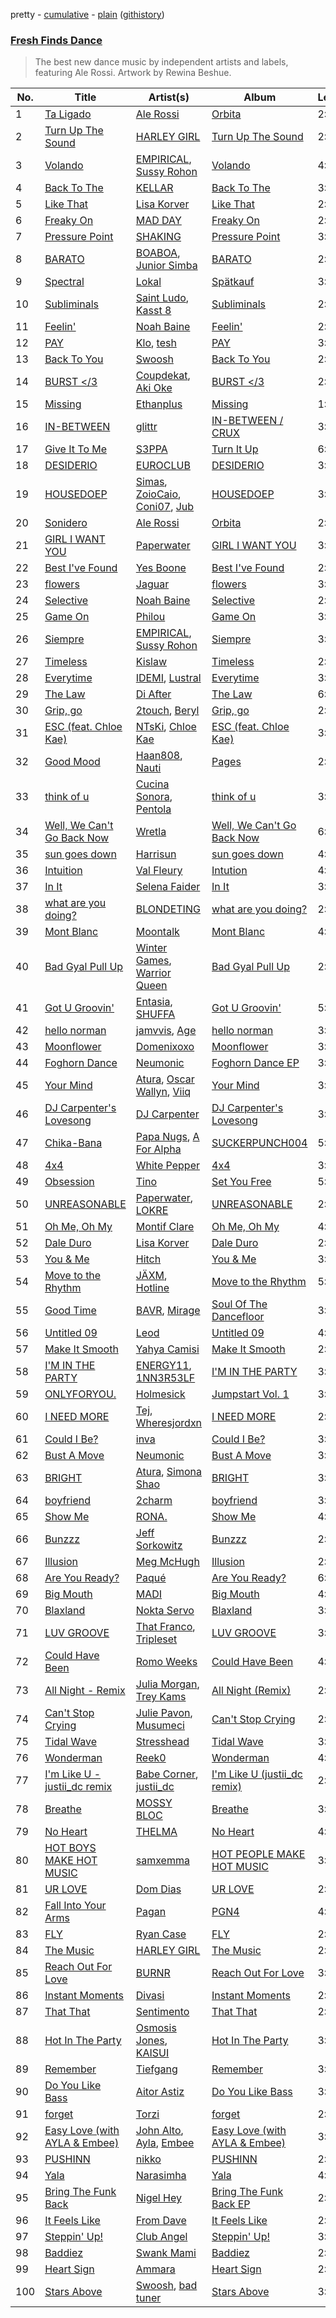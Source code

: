 pretty - [cumulative](/playlists/cumulative/Fresh%20Finds%20Dance.md) - [plain](/playlists/plain/37i9dQZF1DX6bBjHfdRnza) ([githistory](https://github.githistory.xyz/vitokorn/spotify-playlist-archive/blob/master/playlists/plain/37i9dQZF1DX6bBjHfdRnza))
### [Fresh Finds Dance](https://open.spotify.com/playlist/37i9dQZF1DX6bBjHfdRnza)

> The best new dance music by independent artists and labels, featuring Ale Rossi. Artwork by Rewina Beshue.

| No. | Title | Artist(s) | Album | Length |
|---|---|---|---|---|
| 1 | [Ta Ligado](https://open.spotify.com/track/0Df6ecmGShZcwkukAHIAbe) | [Ale Rossi](https://open.spotify.com/artist/6nmUky4CQGbC4CLsrKhovF) | [Orbita](https://open.spotify.com/album/5HnYvgThbYkmhWM2rA4tlV) | 2:04 |
| 2 | [Turn Up The Sound](https://open.spotify.com/track/0eaatwR4Y32JUFtaYn4nba) | [HARLEY GIRL](https://open.spotify.com/artist/6ldTQRA9rON2kgBPGyhNao) | [Turn Up The Sound](https://open.spotify.com/album/0zsIFbmGa0sA1UTBr9dI3w) | 2:44 |
| 3 | [Volando](https://open.spotify.com/track/4hvqWEaRbKVyr13kTO6Mcs) | [EMPIRICAL](https://open.spotify.com/artist/6Fwz6qIroABMAYlvwsltUY), [Sussy Rohon](https://open.spotify.com/artist/0ot2zaeLu90z1Dn0bbKQnd) | [Volando](https://open.spotify.com/album/7tcGzQdMzyFjQ0KkXwIMbH) | 4:01 |
| 4 | [Back To The](https://open.spotify.com/track/4gyABb1xA4dMRcTKxnAclX) | [KELLAR](https://open.spotify.com/artist/0XpEz6rMdny9FKQ7rqxbDz) | [Back To The](https://open.spotify.com/album/0rg1yNcnFkU413om1g7JWf) | 3:46 |
| 5 | [Like That](https://open.spotify.com/track/47xCPCjkwrQwHbCRCH7vJ2) | [Lisa Korver](https://open.spotify.com/artist/3erkoMXFF8JTY5PvwolFUH) | [Like That](https://open.spotify.com/album/4RlgVtya4UhnmGTHXK9Iz9) | 2:57 |
| 6 | [Freaky On](https://open.spotify.com/track/59RtdKvLJOMpruABUpUPUt) | [MAD DAY](https://open.spotify.com/artist/7JG77CHphAY01w2lKrvrTM) | [Freaky On](https://open.spotify.com/album/4FN2hGT5H0uwbCswHiZ4T4) | 2:38 |
| 7 | [Pressure Point](https://open.spotify.com/track/5XO4FrXgYsNF3FCLguAB6C) | [SHAKING](https://open.spotify.com/artist/5ymmrBnnRTW23bKo7Fpbx6) | [Pressure Point](https://open.spotify.com/album/6BRVXl68iVLOQWHRhTs5ar) | 3:35 |
| 8 | [BARATO](https://open.spotify.com/track/3iy4yl1YHHRlgZJbIKTnn0) | [BOABOA](https://open.spotify.com/artist/4mKUe5fXczBct2trum2q1o), [Junior Simba](https://open.spotify.com/artist/0Tr6RBtxQ5DzImZISTfSKn) | [BARATO](https://open.spotify.com/album/3k2jX8she6s2NzgpAKWMpT) | 2:29 |
| 9 | [Spectral](https://open.spotify.com/track/0aK1S8wLCbUhW5BEGjiegg) | [Lokal](https://open.spotify.com/artist/6xA7gLda7ySE6nczMcHw3C) | [Spätkauf](https://open.spotify.com/album/1ROtnR2ZOvisi4NgbwxUWH) | 3:01 |
| 10 | [Subliminals](https://open.spotify.com/track/2gyn0L8It5sc7Tw8eQlkFY) | [Saint Ludo](https://open.spotify.com/artist/3UBYL8t0DhD4uhJxF0FtGT), [Kasst 8](https://open.spotify.com/artist/1K0CrrXj2Zogdgsyc5GfLs) | [Subliminals](https://open.spotify.com/album/4h0UdEwMBtj7UmGE2RvLdX) | 2:34 |
| 11 | [Feelin'](https://open.spotify.com/track/6SCWMfaBpUTinM56P7wdLT) | [Noah Baine](https://open.spotify.com/artist/6b31ELclyhNhTZH2plrLYI) | [Feelin'](https://open.spotify.com/album/3j0QWF9ToxSDdBCH03Avgn) | 2:21 |
| 12 | [PAY](https://open.spotify.com/track/1q1k7Tyc3JfWhoeeTjJ6BB) | [Klo](https://open.spotify.com/artist/2QlABGwVVmqOu8SHMyyZMq), [tesh](https://open.spotify.com/artist/4bnUfGrlUSrYBRajJnAhDX) | [PAY](https://open.spotify.com/album/5FYHPnJriNF6CrK1sYh9i4) | 3:01 |
| 13 | [Back To You](https://open.spotify.com/track/2n73M8x5gTt51ZLWQ099GO) | [Swoosh](https://open.spotify.com/artist/2WCrtPixyggICoueTKsjjG) | [Back To You](https://open.spotify.com/album/1x33VlJuKSEfmkn954gzhV) | 2:56 |
| 14 | [BURST </3](https://open.spotify.com/track/6VKMHiuHSIoedYuBFtnqzV) | [Coupdekat](https://open.spotify.com/artist/7dkxCFHMMu1kwCdmCA15i0), [Aki Oke](https://open.spotify.com/artist/7d76hQbV3M2NOwec3e16bv) | [BURST </3](https://open.spotify.com/album/0THepoNq0zrYZA2OIbVjv7) | 2:47 |
| 15 | [Missing](https://open.spotify.com/track/5H2Y0X0FN3vMt4lRvdi5dJ) | [Ethanplus](https://open.spotify.com/artist/6BjkYyzfLLbbHn8SBpjh6s) | [Missing](https://open.spotify.com/album/63z2McWDqC8jLc2vFNZIBW) | 1:48 |
| 16 | [IN-BETWEEN](https://open.spotify.com/track/6uWeVvW11OizjkmqyyhO5K) | [glittr](https://open.spotify.com/artist/2a5e4bQS4bNov080O3zTFJ) | [IN-BETWEEN / CRUX](https://open.spotify.com/album/3cECphjE3eqfuOZ4FfwQka) | 3:51 |
| 17 | [Give It To Me](https://open.spotify.com/track/06SfMJI23CotYBB3d8R4Sa) | [S3PPA](https://open.spotify.com/artist/0sIB3PokRCqqllNuzZ38NO) | [Turn It Up](https://open.spotify.com/album/2e7Noh88nC8wcAENuEwJGH) | 6:13 |
| 18 | [DESIDERIO](https://open.spotify.com/track/5HCOROrwg6GYBhDG4BcKpO) | [EUROCLUB](https://open.spotify.com/artist/0O4Hy2bjefsM76Enm55XkR) | [DESIDERIO](https://open.spotify.com/album/5SybuNi2Sqdmu4fj7i3C6S) | 3:11 |
| 19 | [HOUSEDOEP](https://open.spotify.com/track/6KaJpDKjeKdsmTi0Ou9p4T) | [Simas](https://open.spotify.com/artist/6oSvQR9kDo5qO1BNGQ4PeS), [ZoioCaio](https://open.spotify.com/artist/0KG8fmYtkAo5eIfrteO066), [Coni07](https://open.spotify.com/artist/4IpJx49LIfccInesIGn19s), [Jub](https://open.spotify.com/artist/7Fsrzvp6wVxQQ5yCUuFFJT) | [HOUSEDOEP](https://open.spotify.com/album/2pv5tTv8AzKKL4FKstkeE7) | 3:17 |
| 20 | [Sonidero](https://open.spotify.com/track/6isTmPPYrPkNmeqKydQm5k) | [Ale Rossi](https://open.spotify.com/artist/6nmUky4CQGbC4CLsrKhovF) | [Orbita](https://open.spotify.com/album/5HnYvgThbYkmhWM2rA4tlV) | 2:30 |
| 21 | [GIRL I WANT YOU](https://open.spotify.com/track/5ocaIFjQEcuZni3guyHoHl) | [Paperwater](https://open.spotify.com/artist/4enJurkJhWYJxokouQ02ky) | [GIRL I WANT YOU](https://open.spotify.com/album/7i4Kb4tSmsvXWTM399KKct) | 3:31 |
| 22 | [Best I've Found](https://open.spotify.com/track/0aTBWw56m2qpmy0WdEdjZq) | [Yes Boone](https://open.spotify.com/artist/38AjHGnP1jV6bCn2fnx4F5) | [Best I've Found](https://open.spotify.com/album/0ahn66Llwp3h9JVXoNaT9k) | 2:51 |
| 23 | [flowers](https://open.spotify.com/track/0hzGVIvqQw6BwjORJzxF4U) | [Jaguar](https://open.spotify.com/artist/00Yp7ztleUYQsQ3wtcEf5X) | [flowers](https://open.spotify.com/album/1ODyATZy7gpfEO6zUJ2cr5) | 3:37 |
| 24 | [Selective](https://open.spotify.com/track/5gjvHPLmOC2JMtSpountpV) | [Noah Baine](https://open.spotify.com/artist/6b31ELclyhNhTZH2plrLYI) | [Selective](https://open.spotify.com/album/4RiqKfbxSn56Ra4n84rcT3) | 2:52 |
| 25 | [Game On](https://open.spotify.com/track/0gVwlH3YS479uWeVjyyAPX) | [Philou](https://open.spotify.com/artist/5y8cGytbXiCh4DiUk3e3Td) | [Game On](https://open.spotify.com/album/6XCMnoyoP2PIvv5xc6v4Wy) | 3:23 |
| 26 | [Siempre](https://open.spotify.com/track/2C5sSr1swnH7cAfDouyMsY) | [EMPIRICAL](https://open.spotify.com/artist/6Fwz6qIroABMAYlvwsltUY), [Sussy Rohon](https://open.spotify.com/artist/0ot2zaeLu90z1Dn0bbKQnd) | [Siempre](https://open.spotify.com/album/3wa0JC6aO3yxgdajNvZQVe) | 3:25 |
| 27 | [Timeless](https://open.spotify.com/track/26oeUzITZWkDBFEwHyLAtx) | [Kislaw](https://open.spotify.com/artist/3TyDnNCINpwLxJiRbT6uuh) | [Timeless](https://open.spotify.com/album/3Bee6iyio3FUHeFSl063ba) | 2:17 |
| 28 | [Everytime](https://open.spotify.com/track/5uaHSOou5ernQBKhfVse1f) | [IDEMI](https://open.spotify.com/artist/09OK5GXLbMSjg8lOb4wRVT), [Lustral](https://open.spotify.com/artist/0dkFacPMrWkrQzjjhcMHb7) | [Everytime](https://open.spotify.com/album/3mSHcMzJwojPzTVubh9MuN) | 3:25 |
| 29 | [The Law](https://open.spotify.com/track/5VhwhoqktR59IBmUugU29U) | [Di After](https://open.spotify.com/artist/1HoIis0nxJ6mEsw2u3sCLL) | [The Law](https://open.spotify.com/album/2lx8gSRGKwsjS5KqOotZDy) | 6:03 |
| 30 | [Grip, go](https://open.spotify.com/track/4EA8a9XCQ9H29zmthqEkGD) | [2touch](https://open.spotify.com/artist/2RikPlsCIooWbVXeFikhcq), [Beryl](https://open.spotify.com/artist/6BSlVdBcQTPh8txkqgad0n) | [Grip, go](https://open.spotify.com/album/4W3fNFVgxfmWo35zrlc3rD) | 2:31 |
| 31 | [ESC (feat. Chloe Kae)](https://open.spotify.com/track/1rz1A27Zkto9ko6IoFBHLl) | [NTsKi](https://open.spotify.com/artist/3eLVeLajDwJ1eFA1MTuiD9), [Chloe Kae](https://open.spotify.com/artist/0bXv4FgcOUyK12k0hgxRkK) | [ESC (feat. Chloe Kae)](https://open.spotify.com/album/1fQXou210mB8FLvWhxFfgF) | 3:05 |
| 32 | [Good Mood](https://open.spotify.com/track/0kJDUEsUoy6QQxCcPhFHSH) | [Haan808](https://open.spotify.com/artist/2U2nFrNjt12PcCll8cuAzj), [Nauti](https://open.spotify.com/artist/092KdpZjWD8zs3asgQSwqQ) | [Pages](https://open.spotify.com/album/7e2nvVCOcPQLrGAWNxA38i) | 2:03 |
| 33 | [think of u](https://open.spotify.com/track/17OMPDF9H2XINaE0VCOgRv) | [Cucina Sonora](https://open.spotify.com/artist/0t4vNX1iyHzmASWTnsYzES), [Pentola](https://open.spotify.com/artist/3K4rEZFW6Y93pEXaOtlSJM) | [think of u](https://open.spotify.com/album/7pW8TU3ndfj72rejZDjbpB) | 3:58 |
| 34 | [Well, We Can't Go Back Now](https://open.spotify.com/track/3TKelAeks16VAqc9CIoUBk) | [Wretla](https://open.spotify.com/artist/4splnNqhQXs88TtHWR0fbw) | [Well, We Can't Go Back Now](https://open.spotify.com/album/22F1qfwQ9zCsXv1cNJZwNG) | 6:57 |
| 35 | [sun goes down](https://open.spotify.com/track/76iteZu1B7W4lEJ0sbnnvg) | [Harrisun](https://open.spotify.com/artist/7Fs3Yj5hp3rvtj9JSXYiSa) | [sun goes down](https://open.spotify.com/album/3AUNAc5h3Zbq8bYkodNCXg) | 4:03 |
| 36 | [Intuition](https://open.spotify.com/track/47mWy4dALNqURPpO5qHpwZ) | [Val Fleury](https://open.spotify.com/artist/2Ql2PvnHtaP4FL8nI13mSv) | [Intution](https://open.spotify.com/album/7cOuh3Ld2qjkt4BZPHPgcA) | 4:13 |
| 37 | [In It](https://open.spotify.com/track/6doi1FwFmq4eroLXAM4TyO) | [Selena Faider](https://open.spotify.com/artist/7ewdymCL6FW9BNPFXFuNgd) | [In It](https://open.spotify.com/album/0tywyauEJceUMimBQfTe7w) | 3:10 |
| 38 | [what are you doing?](https://open.spotify.com/track/5Wj0NlnV4IOWmACK99Inei) | [BLONDETING](https://open.spotify.com/artist/5tOtqDwpHljDsBGKASlPk2) | [what are you doing?](https://open.spotify.com/album/2ZhKAK6ofnvfpNa78PSqG6) | 2:45 |
| 39 | [Mont Blanc](https://open.spotify.com/track/1jG2w4SGRqzC4wQKlN3D7q) | [Moontalk](https://open.spotify.com/artist/4UFhlgDCipgC1LdbaJgIgN) | [Mont Blanc](https://open.spotify.com/album/5vxKpurDpHTvadVYHBS6J8) | 4:35 |
| 40 | [Bad Gyal Pull Up](https://open.spotify.com/track/03rm5p66bstB5bbxBLyb66) | [Winter Games](https://open.spotify.com/artist/5u2M5ChnbQM5tLU09YaGj0), [Warrior Queen](https://open.spotify.com/artist/6MGlEnPgJhFkC8P8DdKtsT) | [Bad Gyal Pull Up](https://open.spotify.com/album/0Kj7oC8F56duHVR8bYmpWK) | 2:48 |
| 41 | [Got U Groovin'](https://open.spotify.com/track/2RTUV2sGoRUpW5PFCJp6k8) | [Entasia](https://open.spotify.com/artist/4hhSH03TjHXI2OcnRzBDll), [SHUFFA](https://open.spotify.com/artist/3tosID3SunySdhOUdzmO8E) | [Got U Groovin'](https://open.spotify.com/album/4p9zLeBp6cmfVKNmeunjpG) | 5:04 |
| 42 | [hello norman](https://open.spotify.com/track/5pjO1Exg0Mqh97WbU4AuFU) | [jamvvis](https://open.spotify.com/artist/52FnK9izQFuAZi3qURGbqF), [Age](https://open.spotify.com/artist/6Vqq4Ip81Jbc5mVDWFMIZ8) | [hello norman](https://open.spotify.com/album/2jzWpAKCC0ResBzNRkdkvp) | 3:25 |
| 43 | [Moonflower](https://open.spotify.com/track/2Xb4UPdVTFBVKh2jVf9nBs) | [Domenixoxo](https://open.spotify.com/artist/6UXPscFV0GdrRtVzOjXmBk) | [Moonflower](https://open.spotify.com/album/7nhWmGUUIMDyX6ykQBebiM) | 3:39 |
| 44 | [Foghorn Dance](https://open.spotify.com/track/5BOAsW3gREQNn9KQFLxziL) | [Neumonic](https://open.spotify.com/artist/2vmS0sFSxIZccEf510Xb52) | [Foghorn Dance EP](https://open.spotify.com/album/3g1mOQ1vSHjudyy9HKmwof) | 3:21 |
| 45 | [Your Mind](https://open.spotify.com/track/2crEwjCQ4DMwvKEjIDslkj) | [Atura](https://open.spotify.com/artist/5nn0cIrXfm1pZ7jKFFexei), [Oscar Wallyn](https://open.spotify.com/artist/7J0KMSIGpJYscqTGc6L1oN), [Viiq](https://open.spotify.com/artist/4hHvJgsm5erOOP97SBJ8uQ) | [Your Mind](https://open.spotify.com/album/2n8p61Ro0BVU2wCOTAhg6D) | 3:02 |
| 46 | [DJ Carpenter's Lovesong](https://open.spotify.com/track/7a78wGtjGBzcQJ49hKPn5E) | [DJ Carpenter](https://open.spotify.com/artist/3HT9KuqyBAFyWgw4xMLPUi) | [DJ Carpenter's Lovesong](https://open.spotify.com/album/14x8YWiS5PFCtitIVLih1V) | 3:01 |
| 47 | [Chika-Bana](https://open.spotify.com/track/1sv37d2ShkD7RaLlAC73VB) | [Papa Nugs](https://open.spotify.com/artist/03ByonbL0ZBHM7vZ8WxbFP), [A For Alpha](https://open.spotify.com/artist/5BwxKBVu2V7EimSiegDjBx) | [SUCKERPUNCH004](https://open.spotify.com/album/4cfxbY1pBBWNDkdUhpbaG2) | 5:42 |
| 48 | [4x4](https://open.spotify.com/track/5U9ja4wixV4ba7PIWaRqeu) | [White Pepper](https://open.spotify.com/artist/5xI6IJZ7JY3kbapLmwUR1O) | [4x4](https://open.spotify.com/album/4gA6nwPTt9kkPPugPCntEs) | 3:22 |
| 49 | [Obsession](https://open.spotify.com/track/3SbxANZcLpkPSAm3PlTCig) | [Tino](https://open.spotify.com/artist/62yKrJJJxlMnRpn6cqcrQ3) | [Set You Free](https://open.spotify.com/album/7x7GOENq5FnOEi3dV3ljDT) | 5:39 |
| 50 | [UNREASONABLE](https://open.spotify.com/track/1Uafw9ZUeIQeXxxyC1d86p) | [Paperwater](https://open.spotify.com/artist/4enJurkJhWYJxokouQ02ky), [LOKRE](https://open.spotify.com/artist/5GZK6iJt7jRO73C3zH5sho) | [UNREASONABLE](https://open.spotify.com/album/7Gw6DkvRDhW1o25cMHxXyc) | 2:26 |
| 51 | [Oh Me, Oh My](https://open.spotify.com/track/5hvplwFZfcQ20IIPynk7Ms) | [Montif Clare](https://open.spotify.com/artist/2TyHfxBEk4Qb82XYZD4lHd) | [Oh Me, Oh My](https://open.spotify.com/album/3wmYfxvHJYb8FosKSL4Vkq) | 4:49 |
| 52 | [Dale Duro](https://open.spotify.com/track/7LnEMKpabO0Ju8PEUD4vNu) | [Lisa Korver](https://open.spotify.com/artist/3erkoMXFF8JTY5PvwolFUH) | [Dale Duro](https://open.spotify.com/album/7L5xGuL7Qd65NL8kCXqifB) | 2:47 |
| 53 | [You & Me](https://open.spotify.com/track/44U8coblvssDK0S4u3ExWD) | [Hitch](https://open.spotify.com/artist/0EqZqTzwUy9Sgm7yFIllLo) | [You & Me](https://open.spotify.com/album/5Uq20eQXYt6RktqeeBpl9U) | 3:39 |
| 54 | [Move to the Rhythm](https://open.spotify.com/track/57zh4F0JICjUlJ4cNZFtiZ) | [JÄXM](https://open.spotify.com/artist/5tpzvfeODPvodc7W9VHAld), [Hotline](https://open.spotify.com/artist/00OrozdSzquB7OcrbAb1bX) | [Move to the Rhythm](https://open.spotify.com/album/3u4GJmmIJseQF85vFAQIgW) | 5:17 |
| 55 | [Good Time](https://open.spotify.com/track/1luD5JSJyGUCAUDSgiYCeD) | [BAVR](https://open.spotify.com/artist/2GKky4NWDiyQGNfg0AWV0m), [Mirage](https://open.spotify.com/artist/1t7EIjSsW1qmSwU3d10Aiy) | [Soul Of The Dancefloor](https://open.spotify.com/album/5qYZVGIYgfowGmLKkKeCaB) | 3:36 |
| 56 | [Untitled 09](https://open.spotify.com/track/0O14Ra2GkM79GbdinI1oM8) | [Leod](https://open.spotify.com/artist/60s9PC0pLdn1j1fz6PjUT1) | [Untitled 09](https://open.spotify.com/album/6aF7al4Fb7Ev1FVTNkogQN) | 4:44 |
| 57 | [Make It Smooth](https://open.spotify.com/track/4w4ygS1EdfMaGlrOA5V9oe) | [Yahya Camisi](https://open.spotify.com/artist/3JLcEVfbsIugGk2rbgZX5e) | [Make It Smooth](https://open.spotify.com/album/3PoVaZGdrIIo39i7EQF36Q) | 2:42 |
| 58 | [I'M IN THE PARTY](https://open.spotify.com/track/21pN20UXz8BojFYS4zDThl) | [ENERGY11](https://open.spotify.com/artist/2vyP9Rp235NU2fZQmwOMQv), [1NN3R53LF](https://open.spotify.com/artist/2AWI5hYBOw1MYWjWxEHfsM) | [I'M IN THE PARTY](https://open.spotify.com/album/7ETfoVUCpWfyQYPFuLek4G) | 3:22 |
| 59 | [ONLYFORYOU.](https://open.spotify.com/track/1kRN7taOaUs5iCEux1ISHp) | [Holmesick](https://open.spotify.com/artist/4En4BomBCqFZvogPLcyT7v) | [Jumpstart Vol. 1](https://open.spotify.com/album/6NUY3XaJ5mxPeo4oAAATmk) | 3:08 |
| 60 | [I NEED MORE](https://open.spotify.com/track/6WL5DPX3pQiUR9TDZ0q04n) | [Tej](https://open.spotify.com/artist/23wNcGsGxFCpKLs1KoLiHL), [Wheresjordxn](https://open.spotify.com/artist/2r4XZfb03IEdnTHkSxVGoA) | [I NEED MORE](https://open.spotify.com/album/2DzIMiQb5L59X7SWWgYB4U) | 2:11 |
| 61 | [Could I Be?](https://open.spotify.com/track/0irMYMMCmDx01xtqNs06Fa) | [inva](https://open.spotify.com/artist/5l4SP33aCi22EjaKx2YWRN) | [Could I Be?](https://open.spotify.com/album/6o51jDtWsIF8FkkyDJqn1l) | 3:42 |
| 62 | [Bust A Move](https://open.spotify.com/track/7kKtaIfh890yeYA8UvVhy1) | [Neumonic](https://open.spotify.com/artist/2vmS0sFSxIZccEf510Xb52) | [Bust A Move](https://open.spotify.com/album/1viJH9vjfnFrFK58zs1rYv) | 3:27 |
| 63 | [BRIGHT](https://open.spotify.com/track/2OS5TP13pmupiTtVzOgsD0) | [Atura](https://open.spotify.com/artist/5nn0cIrXfm1pZ7jKFFexei), [Simona Shao](https://open.spotify.com/artist/4iF8VQ9Avxe5RM3A4ddlvF) | [BRIGHT](https://open.spotify.com/album/5lFtP8xrqkckHAy92k7b2P) | 3:49 |
| 64 | [boyfriend](https://open.spotify.com/track/292KoLS4yud1QuOPNo5pWk) | [2charm](https://open.spotify.com/artist/7HKUxdZeGZQHLE7vFG4Syr) | [boyfriend](https://open.spotify.com/album/3a6KERMEr8uU8C4N70cUtz) | 3:21 |
| 65 | [Show Me](https://open.spotify.com/track/14QI0atMd0f838SfCyQhMI) | [RONA.](https://open.spotify.com/artist/5RCdebItgr1WsBoXoGgPb6) | [Show Me](https://open.spotify.com/album/3eXGF9LOT5s3YFUobcwDPB) | 4:18 |
| 66 | [Bunzzz](https://open.spotify.com/track/0FVvWhTlaAtcEbO8Bp6on0) | [Jeff Sorkowitz](https://open.spotify.com/artist/2398j57F5pxJjxadRLVZCC) | [Bunzzz](https://open.spotify.com/album/7FPQMoNjZePas7ccKQcjNz) | 2:38 |
| 67 | [Illusion](https://open.spotify.com/track/7JzF8e5ZPeRwmI5CyzX5Ek) | [Meg McHugh](https://open.spotify.com/artist/3IrrhCEglQLNuayeXNP6MV) | [Illusion](https://open.spotify.com/album/6yhpajyDYFRPXK6QF5u1D8) | 2:54 |
| 68 | [Are You Ready?](https://open.spotify.com/track/66QP8kFLqTfo5H9Yxj2Xe4) | [Paqué](https://open.spotify.com/artist/55q6RLf1bNVnBKE9qC1MC3) | [Are You Ready?](https://open.spotify.com/album/252uqpNPPjBpvsHMoRa4BR) | 6:05 |
| 69 | [Big Mouth](https://open.spotify.com/track/78k9qKc7z34nuPGesONAJ4) | [MADI](https://open.spotify.com/artist/6X80kEoRJvuJrrKQCuyL1T) | [Big Mouth](https://open.spotify.com/album/5NxOjr8MukjRCJWZe4FCvn) | 4:19 |
| 70 | [Blaxland](https://open.spotify.com/track/5GQLlMBESzHRecWYhb0Feu) | [Nokta Servo](https://open.spotify.com/artist/1zWDkHiV3HltFihfSClOVq) | [Blaxland](https://open.spotify.com/album/44CBkP3LESOkeMDnPiZmdx) | 3:15 |
| 71 | [LUV GROOVE](https://open.spotify.com/track/1FBg8DTCMwfz8V5BKqp9if) | [That Franco](https://open.spotify.com/artist/7g1wGpkV1xFxx6APTrp7bv), [Tripleset](https://open.spotify.com/artist/6nKHLNZu1sk9nuRvGe6TMC) | [LUV GROOVE](https://open.spotify.com/album/3GWRpOLx73kEeN6hM5MDye) | 3:14 |
| 72 | [Could Have Been](https://open.spotify.com/track/1NqD9b8qU23B7bm4TPH3iB) | [Romo Weeks](https://open.spotify.com/artist/0Rld4y2tQzdYhGai8PfKwU) | [Could Have Been](https://open.spotify.com/album/33P8egUewQXaXe9Ft4cKEC) | 4:38 |
| 73 | [All Night - Remix](https://open.spotify.com/track/6EHSLcPzBUdais1Yj3Kn0Y) | [Julia Morgan](https://open.spotify.com/artist/6VdlEyt0raZW4H9B37T9cf), [Trey Kams](https://open.spotify.com/artist/07yU8A73IxTgNowXLh6gHf) | [All Night (Remix)](https://open.spotify.com/album/7uHw9HMYrbWZgmR2j4smWm) | 2:52 |
| 74 | [Can't Stop Crying](https://open.spotify.com/track/3Ca5vh3jnaj2Ll4pwhBrUV) | [Julie Pavon](https://open.spotify.com/artist/3hFqGO0iOFkOfVWR0ydcHs), [Musumeci](https://open.spotify.com/artist/5AezOTggHnFTiQ5AiowFBf) | [Can't Stop Crying](https://open.spotify.com/album/5Z61Zr6ATD5ahml5t5GBpV) | 2:53 |
| 75 | [Tidal Wave](https://open.spotify.com/track/2wZhZYuCFpoSElWEQq3Tt5) | [Stresshead](https://open.spotify.com/artist/1ilfLz2z62VTtvKJmxYPzs) | [Tidal Wave](https://open.spotify.com/album/0zZz8NNJM9Uwmufm8suDSu) | 3:48 |
| 76 | [Wonderman](https://open.spotify.com/track/5ZpnADPNlG0FLBiIP2sr5a) | [Reek0](https://open.spotify.com/artist/28gviylYNuXOlKWXYQ87uD) | [Wonderman](https://open.spotify.com/album/2kEdmVE6lgTcG9EatJtZZc) | 4:38 |
| 77 | [I'm Like U - justii_dc remix](https://open.spotify.com/track/0kFFFQwfjz9Fktc0AGrQRK) | [Babe Corner](https://open.spotify.com/artist/2hfrncUgbWnDG7FE6GjXYZ), [justii_dc](https://open.spotify.com/artist/5BY8CfDGBPPZsfDHUMIW2i) | [I'm Like U (justii_dc remix)](https://open.spotify.com/album/4cncNMdPS0Ltr9pKv1Zx0z) | 2:25 |
| 78 | [Breathe](https://open.spotify.com/track/3ygA82nkgSpNy3pHaWwhmV) | [MOSSY BLOC](https://open.spotify.com/artist/7N0YDQLh41cKZNyn2WTugb) | [Breathe](https://open.spotify.com/album/6B4uCGY7mwQLQXEqhI83hg) | 3:57 |
| 79 | [No Heart](https://open.spotify.com/track/2PT2YgnWt40cdlVWHINqiu) | [THELMA](https://open.spotify.com/artist/6FmmPwPeUC5mYKHF6mkulm) | [No Heart](https://open.spotify.com/album/4LmR3GgkzZllnYMP4pkYki) | 4:52 |
| 80 | [HOT BOYS MAKE HOT MUSIC](https://open.spotify.com/track/6YG2dmPEqcOA9ctHqhFbd4) | [samxemma](https://open.spotify.com/artist/3t0tkWfZvQbKkmji8oa26y) | [HOT PEOPLE MAKE HOT MUSIC](https://open.spotify.com/album/5XXUWs8q10wMrfpQle0f2W) | 3:53 |
| 81 | [UR LOVE](https://open.spotify.com/track/5IotzoIp1hy1JBB0yVfr7y) | [Dom Dias](https://open.spotify.com/artist/68ptFxNNKKJOxy7Y8x5K0B) | [UR LOVE](https://open.spotify.com/album/6Y7VRCwdkewEjJsqlmVEZC) | 2:37 |
| 82 | [Fall Into Your Arms](https://open.spotify.com/track/2hVc4Zv81vBlgKla2g2BjS) | [Pagan](https://open.spotify.com/artist/64DMGOuRN75gf19FY7eVme) | [PGN4](https://open.spotify.com/album/6wcyh6uq4wnqBvmC8Kql0H) | 4:34 |
| 83 | [FLY](https://open.spotify.com/track/0DQh8npg00qJ4Rm5f7w2U9) | [Ryan Case](https://open.spotify.com/artist/2MCUmcEXeY80S0aSucQsXn) | [FLY](https://open.spotify.com/album/1Zrrf1LNbr6i2e3VqVZ4Sx) | 2:58 |
| 84 | [The Music](https://open.spotify.com/track/27S2uwMqaUYWJVoPRi7khK) | [HARLEY GIRL](https://open.spotify.com/artist/6ldTQRA9rON2kgBPGyhNao) | [The Music](https://open.spotify.com/album/0YJddzdq0x1XEiU147aA8K) | 2:29 |
| 85 | [Reach Out For Love](https://open.spotify.com/track/6HsxJlFAwOrk09jhs1euS3) | [BURNR](https://open.spotify.com/artist/7bi8ABpXgK2DpE5nRaWdZ5) | [Reach Out For Love](https://open.spotify.com/album/1e4s67KVzwuAfUoqzJ7NVw) | 3:46 |
| 86 | [Instant Moments](https://open.spotify.com/track/3La3KFoSyjE2MOxoljTioT) | [Divasi](https://open.spotify.com/artist/5UuDK1Ur9PtuTelWdTGevY) | [Instant Moments](https://open.spotify.com/album/5Fg45x7G4Pq2DNZAek17vu) | 2:40 |
| 87 | [That That](https://open.spotify.com/track/28YIH5gv7UGQL8zL6PpL9w) | [Sentimento](https://open.spotify.com/artist/3jCZxcHy73RLlHU5WWZDqa) | [That That](https://open.spotify.com/album/3WYY8RCEGDU4S3YiOWpdxg) | 2:28 |
| 88 | [Hot In The Party](https://open.spotify.com/track/0MVBT2XUKmRJmvOX8GngyJ) | [Osmosis Jones](https://open.spotify.com/artist/39vtMUnZETGKSh6MFRSJ7n), [KAISUI](https://open.spotify.com/artist/3nw02QhDsR9kPXfPlptEbs) | [Hot In The Party](https://open.spotify.com/album/5d4VFFHF06KIbDfcRufGTM) | 3:35 |
| 89 | [Remember](https://open.spotify.com/track/39u6K0grPUphdWeBbXz0u5) | [Tiefgang](https://open.spotify.com/artist/5fNwBkhAoCfeu0xyzwfXMu) | [Remember](https://open.spotify.com/album/7dso7Eg34ImE04H2GEijH2) | 3:33 |
| 90 | [Do You Like Bass](https://open.spotify.com/track/0ATjMMo8OW5d5pJqzK0usi) | [Aitor Astiz](https://open.spotify.com/artist/2bsLrKmjDykFzFMvA3DaXz) | [Do You Like Bass](https://open.spotify.com/album/09JYai4mGwViy7xpvFRSYO) | 3:50 |
| 91 | [forget](https://open.spotify.com/track/0Rn9pkfhWmwtgvCvI3HChj) | [Torzi](https://open.spotify.com/artist/2rsu13VNGzmC5llLQrpp0c) | [forget](https://open.spotify.com/album/20Z93Bm69nZvJMy5rxcLym) | 2:40 |
| 92 | [Easy Love (with AYLA & Embee)](https://open.spotify.com/track/15towfV7OvKpcuBQyNv2Cc) | [John Alto](https://open.spotify.com/artist/0Xff4zAFYF0bHwnkSMlHCj), [Ayla](https://open.spotify.com/artist/2bhXhHd607n9Ax6GhaNbPD), [Embee](https://open.spotify.com/artist/2Wqm0Ny4QfBTGGW2bTwDJi) | [Easy Love (with AYLA & Embee)](https://open.spotify.com/album/4t9sqhb5mV78VxHlRaubzN) | 3:07 |
| 93 | [PUSHINN](https://open.spotify.com/track/3afe2BTqwgrwrLoOatjxFi) | [nikko](https://open.spotify.com/artist/5fEybpxnFCsR5r5UeyEFiq) | [PUSHINN](https://open.spotify.com/album/2umT6tMDBC2DDbjCEckF3v) | 2:19 |
| 94 | [Yala](https://open.spotify.com/track/0xwHhaA6gHv3MPpqkSrebK) | [Narasimha](https://open.spotify.com/artist/2wzbr5OelMdawn7HrZRefV) | [Yala](https://open.spotify.com/album/64y98zrDVtesWibDJAndXD) | 4:25 |
| 95 | [Bring The Funk Back](https://open.spotify.com/track/2GWrlPQcDAwmNWfRQ3p4my) | [Nigel Hey](https://open.spotify.com/artist/1cPQM2gu0JiwizeLoo9Edt) | [Bring The Funk Back EP](https://open.spotify.com/album/4uuvhkwgrUOsV5zAVHN7jM) | 2:46 |
| 96 | [It Feels Like](https://open.spotify.com/track/6F2sn9kcsw8z8mgmJrVOyK) | [From Dave](https://open.spotify.com/artist/0mZidOoBt44GjnhNMUr9F6) | [It Feels Like](https://open.spotify.com/album/14aXbZsvboHzeuDcRJwMjp) | 2:56 |
| 97 | [Steppin' Up!](https://open.spotify.com/track/5WJr34KLTzdcbFjvA6HF7Q) | [Club Angel](https://open.spotify.com/artist/1reJK6xw6Lu0r1PMoTUTDj) | [Steppin' Up!](https://open.spotify.com/album/7eLbayD38UMImYyleP0YbF) | 3:19 |
| 98 | [Baddiez](https://open.spotify.com/track/7N1WN9SQPgIKsFcQN50I6k) | [Swank Mami](https://open.spotify.com/artist/70k5dAiZtWY7JVknCMSaqr) | [Baddiez](https://open.spotify.com/album/1YIpdqjHZCX4MVZGH9AXdu) | 2:43 |
| 99 | [Heart Sign](https://open.spotify.com/track/1Qd0XxITbWBYj5rOxdRBR7) | [Ammara](https://open.spotify.com/artist/7GqNimUoiYFht4cYL0cT0I) | [Heart Sign](https://open.spotify.com/album/0hdD2IrVbfDzOh57yj37Vd) | 2:12 |
| 100 | [Stars Above](https://open.spotify.com/track/36vtpWkQyA2wTxkH8taIHg) | [Swoosh](https://open.spotify.com/artist/2WCrtPixyggICoueTKsjjG), [bad tuner](https://open.spotify.com/artist/6a5fdBQLjJqoSGN5gythKm) | [Stars Above](https://open.spotify.com/album/2fg5mQkGQRT3ELk0KZeu6B) | 3:10 |